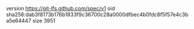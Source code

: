 version https://git-lfs.github.com/spec/v1
oid sha256:dab3f8173b176b1833f9c36700c28a0000dfbec4b0fdc8f5f57e4c3ba5e64447
size 3951
